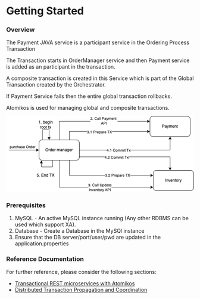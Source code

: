 # Getting Started

### Overview

The Payment JAVA service is a participant service in the Ordering Process Transaction

The Transaction starts in OrderManager service and then Payment service is added as an participant in the transaction.

A composite transaction is created in this Service which is part of the Global Transaction created by the Orchestrator.

If Payment Service fails then the entire global transaction rollbacks.

Atomikos is used for managing global and composite transactions.

![Alt text](./overview.png?raw=true "Overview")

### Prerequisites

1. MySQL - An active MySQL instance running (Any other RDBMS can be used which support XA).
2. Database - Create a Database in the MySQl instance
3. Ensure that the DB server/port/user/pwd are updated in the application.properties


### Reference Documentation

For further reference, please consider the following sections:

* [Transactional REST microservices with Atomikos](https://www.atomikos.com/Blog/TransactionalRESTMicroservicesWithAtomikos)
* [Distributed Transaction Propagation and Coordination](https://docs.google.com/presentation/d/e/2PACX-1vQZwBijx9t7xSfuRKMOnCXJPw_Vs1wf7lVekhbG2HJ0RPuNmB15BgnfXotdMT3hixQHoGKLog3M8Xsu/pub?start=true&loop=true&delayms=3000#slide=id.g2cc1439e7cf_0_15)


